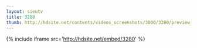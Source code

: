 ```yaml
---
layout: sieutv
title: 3280
thumb: http://hdsite.net/contents/videos_screenshots/3000/3280/preview_360p.mp4.jpg
---
```

{% include iframe src='http://hdsite.net/embed/3280' %}
 
